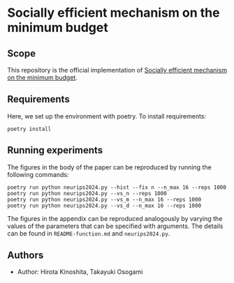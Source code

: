 # Socially efficient mechanism on the minimum budget

## Scope

This repository is the official implementation of [Socially efficient mechanism on the minimum budget]().


## Requirements

Here, we set up the environment with poetry.  To install requirements:

```setup
poetry install
```

## Running experiments

The figures in the body of the paper can be reproduced by running the following commands:
```
poetry run python neurips2024.py --hist --fix n --n_max 16 --reps 1000
poetry run python neurips2024.py --vs_n --reps 1000
poetry run python neurips2024.py --vs_m --n_max 16 --reps 1000
poetry run python neurips2024.py --vs_d --n_max 16 --reps 1000
```

The figures in the appendix can be reproduced analogously by varying the values of the parameters that can be specified with arguments.  The details can be found in `README-function.md` and `neurips2024.py`.


## Authors

- Author: Hirota Kinoshita, Takayuki Osogami

